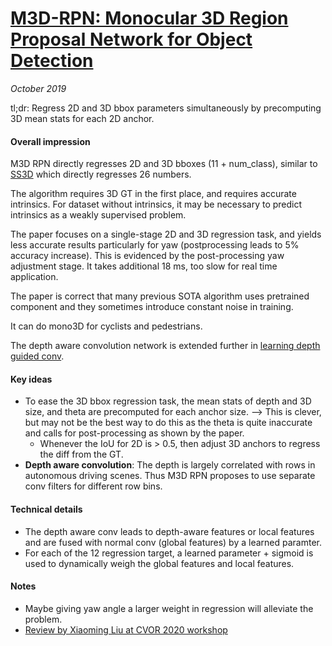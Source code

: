 # [M3D-RPN: Monocular 3D Region Proposal Network for Object Detection](https://arxiv.org/abs/1907.06038)

_October 2019_

tl;dr: Regress 2D and 3D bbox parameters simultaneously by precomputing 3D mean stats for each 2D anchor. 

#### Overall impression
M3D RPN directly regresses 2D and 3D bboxes (11 + num_class), similar to [SS3D](ss3d.md) which directly regresses 26 numbers.

The algorithm requires 3D GT in the first place, and requires accurate intrinsics. For dataset without intrinsics, it may be necessary to predict intrinsics as a weakly supervised problem.

The paper focuses on a single-stage 2D and 3D regression task, and yields less accurate results particularly for yaw (postprocessing leads to 5% accuracy increase). This is evidenced by the post-processing yaw adjustment stage. It takes additional 18 ms, too slow for real time application.

The paper is correct that many previous SOTA algorithm uses pretrained component and they sometimes introduce constant noise in training.

It can do mono3D for cyclists and pedestrians. 

The depth aware convolution network is extended further in [learning depth guided conv](d4lcn.md).

#### Key ideas
- To ease the 3D bbox regression task, the mean stats of depth and 3D size, and theta are precomputed for each anchor size. --> This is clever, but may not be the best way to do this as the theta is quite inaccurate and calls for post-processing as shown by the paper. 
	- Whenever the IoU for 2D is > 0.5, then adjust 3D anchors to regress the diff from the GT.
- **Depth aware convolution**: The depth is largely correlated with rows in autonomous driving scenes. Thus M3D RPN proposes to use separate conv filters for different row bins.

#### Technical details
- The depth aware conv leads to depth-aware features or local features and are fused with normal conv (global features) by a learned paramter. 
- For each of the 12 regression target, a learned parameter + sigmoid is used to dynamically weigh the global features and local features.

#### Notes
- Maybe giving yaw angle a larger weight in regression will alleviate the problem.
- [Review by Xiaoming Liu at CVOR 2020 workshop](https://youtu.be/aOkLGcspoyY?t=28272)